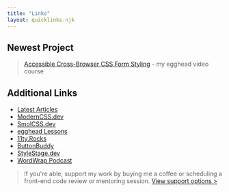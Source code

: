 ```yaml
---
title: "Links"
layout: quicklinks.njk
---
```


## Newest Project

> [Accessible Cross-Browser CSS Form Styling](https://5t3ph.dev/a11y-forms) - my egghead video course

## Additional Links

- [Latest Articles](/#articles)
- [ModernCSS.dev](https://ModernCSS.dev)
- [SmolCSS.dev](https://smolcss.dev)
- [egghead Lessons](https://5t3ph.dev/egghead)
- [11ty.Rocks](https://11ty.Rocks)
- [ButtonBuddy](https://buttonbuddy.dev)
- [StyleStage.dev](https://StyleStage.dev)
- [WordWrap Podcast](https://wordwrap.dev)

> If you're able, support my work by buying me a coffee or scheduling a front-end code review or mentoring session. [View support options >](https://www.buymeacoffee.com/moderncss)
